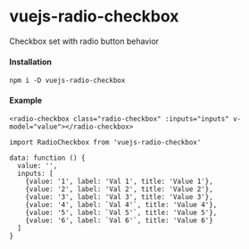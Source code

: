 # vuejs-radio-checkbox

Checkbox set with radio button behavior

#### Installation

```
npm i -D vuejs-radio-checkbox
```


#### Example

```
<radio-checkbox class="radio-checkbox" :inputs="inputs" v-model="value"></radio-checkbox>
```
```
import RadioCheckbox from 'vuejs-radio-checkbox'
```
```
data: function () {
  value: '',
  inputs: [
    {value: '1', label: 'Val 1', title: 'Value 1'},
    {value: '2', label: 'Val 2', title: 'Value 2'},
    {value: '3', label: 'Val 3', title: 'Value 3'},
    {value: '4', label: `Val 4'`, title: 'Value 4'},
    {value: '5', label: `Val 5'`, title: 'Value 5'},
    {value: '6', label: `Val 6'`, title: 'Value 6'}
  ]
}
```
